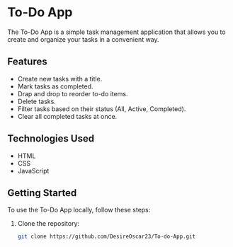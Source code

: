 # To-Do App

The To-Do App is a simple task management application that allows you to create and organize your tasks in a convenient way.

## Features

- Create new tasks with a title.
- Mark tasks as completed.
- Drap and drop to reorder to-do items.
- Delete tasks.
- Filter tasks based on their status (All, Active, Completed).
- Clear all completed tasks at once.

## Technologies Used

- HTML
- CSS
- JavaScript

## Getting Started

To use the To-Do App locally, follow these steps:

1. Clone the repository:

   ```bash
   git clone https://github.com/DesireOscar23/To-do-App.git
